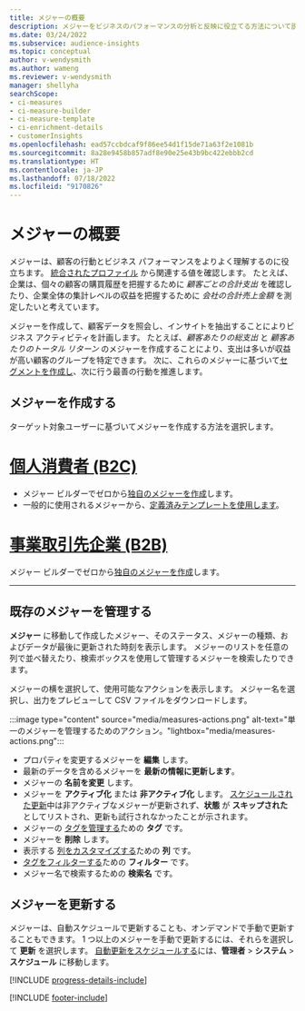 ```yaml
---
title: メジャーの概要
description: メジャーをビジネスのパフォーマンスの分析と反映に役立てる方法について説明します。
ms.date: 03/24/2022
ms.subservice: audience-insights
ms.topic: conceptual
author: v-wendysmith
ms.author: wameng
ms.reviewer: v-wendysmith
manager: shellyha
searchScope:
- ci-measures
- ci-measure-builder
- ci-measure-template
- ci-enrichment-details
- customerInsights
ms.openlocfilehash: ead57ccbdcaf9f86ee54d1f15de71a63f2e1081b
ms.sourcegitcommit: 8a28e9458b857adf8e90e25e43b9bc422ebbb2cd
ms.translationtype: HT
ms.contentlocale: ja-JP
ms.lasthandoff: 07/18/2022
ms.locfileid: "9170826"
---
```

# <a name="measures-overview"></a>メジャーの概要

メジャーは、顧客の行動とビジネス パフォーマンスをよりよく理解するのに役立ちます。 [統合されたプロファイル](data-unification.md) から関連する値を確認します。 たとえば、企業は、個々の顧客の購買履歴を把握するために *顧客ごとの合計支出* を確認したり、企業全体の集計レベルの収益を把握するために *会社の合計売上金額* を測定したいと考えています。

メジャーを作成して、顧客データを照会し、インサイトを抽出することによりビジネス アクティビティを計画します。 たとえば、*顧客あたりの総支出* と *顧客あたりのトータル リターン* のメジャーを作成することにより、支出は多いが収益が高い顧客のグループを特定できます。 次に、これらのメジャーに基づいて[セグメントを作成し](segments.md)、次に行う最善の行動を推進します。

## <a name="create-a-measure"></a>メジャーを作成する

ターゲット対象ユーザーに基づいてメジャーを作成する方法を選択します。

# <a name="individual-consumers-b-to-c"></a>[個人消費者 (B2C)](#tab/b2c)

- メジャー ビルダーでゼロから[独自のメジャーを作成](measure-builder.md)します。
- 一般的に使用されるメジャーから、[定義済みテンプレートを使用します](measure-templates.md)。

# <a name="business-accounts-b-to-b"></a>[事業取引先企業 (B2B)](#tab/b2b)

メジャー ビルダーでゼロから[独自のメジャーを作成](measure-builder.md)します。

---

## <a name="manage-existing-measures"></a>既存のメジャーを管理する

**メジャー** に移動して作成したメジャー、そのステータス、メジャーの種類、およびデータが最後に更新された時刻を表示します。 メジャーのリストを任意の列で並べ替えたり、検索ボックスを使用して管理するメジャーを検索したりできます。

メジャーの横を選択して、使用可能なアクションを表示します。 メジャー名を選択し、出力をプレビューして CSV ファイルをダウンロードします。

:::image type="content" source="media/measures-actions.png" alt-text="単一のメジャーを管理するためのアクション。"lightbox="media/measures-actions.png":::

- プロパティを変更するメジャーを **編集** します。
- 最新のデータを含めるメジャーを **最新の情報に更新します**。
- メジャーの **名前を変更** します。
- メジャーを **アクティブ化** または **非アクティブ化** します。 [スケジュールされた更新](system.md#schedule-tab)中は非アクティブなメジャーが更新されず、**状態** が **スキップされた** としてリストされ、更新も試行されなかったことが示されます。
- メジャーの [タグを管理する](work-with-tags-columns.md#manage-tags)ための **タグ** です。
- メジャーを **削除** します。
- 表示する [列をカスタマイズする](work-with-tags-columns.md#customize-columns)ための **列** です。
- [タグをフィルターする](work-with-tags-columns.md#filter-on-tags)ための **フィルター** です。
- メジャー名で検索するための **検索名** です。

## <a name="refresh-measures"></a>メジャーを更新する

メジャーは、自動スケジュールで更新することも、オンデマンドで手動で更新することもできます。 1 つ以上のメジャーを手動で更新するには、それらを選択して **更新** を選択します。 [自動更新をスケジュールする](system.md#schedule-tab)には、**管理者** > **システム** > **スケジュール** に移動します。

[!INCLUDE [progress-details-include](includes/progress-details-pane.md)]

[!INCLUDE [footer-include](includes/footer-banner.md)]
